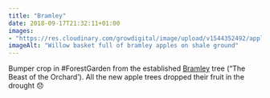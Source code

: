 ```yaml
---
title: "Bramley"
date: 2018-09-17T21:32:11+01:00
images: 
- "https://res.cloudinary.com/growdigital/image/upload/v1544352492/apples-44027074894.jpg"
imageAlt: "Willow basket full of bramley apples on shale ground"
---
```


Bumper crop in #ForestGarden from the established [Bramley](https://www.orangepippin.com/apples/bramley) tree (“The Beast of the Orchard’). All the new apple trees dropped their fruit in the drought 😞
